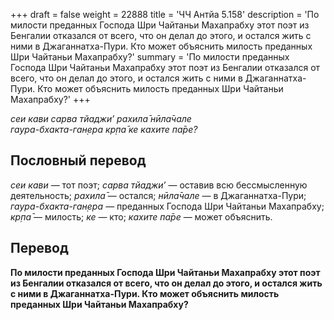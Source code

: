 +++
draft = false
weight = 22888
title = 'ЧЧ Антйа 5.158'
description = 'По милости преданных Господа Шри Чайтаньи Махапрабху этот поэт из Бенгалии отказался от всего, что он делал до этого, и остался жить с ними в Джаганнатха-Пури. Кто может объяснить милость преданных Шри Чайтаньи Махапрабху?'
summary = 'По милости преданных Господа Шри Чайтаньи Махапрабху этот поэт из Бенгалии отказался от всего, что он делал до этого, и остался жить с ними в Джаганнатха-Пури. Кто может объяснить милость преданных Шри Чайтаньи Махапрабху?'
+++

_сеи кави сарва тйаджи’ рахила̄ нӣла̄чале  
гаура-бхакта-ган̣ера кр̣па̄ ке кахите па̄ре?_

## Пословный перевод

_сеи_ _кави_ — тот поэт; _сарва_ _тйаджи’_ — оставив всю бессмысленную деятельность; _рахила̄_ — остался; _нӣла̄чале_ — в Джаганнатха-Пури; _гаура_\-_бхакта_\-_ган̣ера_ — преданных Господа Шри Чайтаньи Махапрабху; _кр̣па̄_ — милость; _ке_ — кто; _кахите_ _па̄ре_ — может объяснить.

## Перевод

**По милости преданных Господа Шри Чайтаньи Махапрабху этот поэт из Бенгалии отказался от всего, что он делал до этого, и остался жить с ними в Джаганнатха-Пури. Кто может объяснить милость преданных Шри Чайтаньи Махапрабху?**
